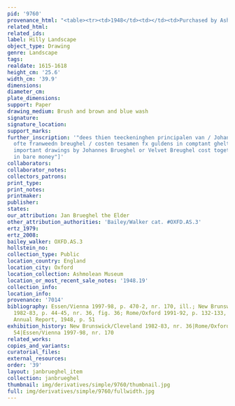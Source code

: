 ```yaml
---
pid: '9760'
provenance_html: "<table><tr><td>1948</td><td></td><td>Purchased by Ashmolean Museum</td></tr></table>"
related_html:
related_ids:
label: Hilly Landscape
object_type: Drawing
genre: Landscape
tags:
realdate: 1615-1618
height_cm: '25.6'
width_cm: '39.9'
dimensions:
diameter_cm:
plate_dimensions:
support: Paper
drawing_medium: Brush and brown and blue wash
signature:
signature_location:
support_marks:
further_inscription: '"dees thien teeckeninghen principalen van / Johannes brueghel
  ofte franweedn breughel / costen tesamen fx guldens in comptant ghelt" ["these ten
  important drawings by Johannes Brueghel or Velvet Breughel cost together ten guilders
  in bare money"]'
collaborators:
collaborator_notes:
collectors_patrons:
print_type:
print_notes:
printmaker:
publisher:
states:
our_attribution: Jan Brueghel the Elder
other_attribution_authorities: 'Bailey/Walker cat. #OXFD.AS.3'
ertz_1979:
ertz_2008:
bailey_walker: OXFD.AS.3
hollstein_no:
collection_type: Public
location_country: England
location_city: Oxford
location_collection: Ashmolean Museum
location_or_most_recent_sale_notes: '1948.19'
collection_info:
location_info:
provenance: '7014'
bibliography: Essen/Vienna 1997-98, p. 470-2, nr. 170, ill.; New Brunswick/Cleveland
  1982-83, p. 44-45, nr. 36, fig. 36; Rome/Oxford 1991-92, p. 132-133, nr. 54, ill.;
  Annual Report, 1948, p. 51
exhibition_history: New Brunswick/Cleveland 1982-83, nr. 36|Rome/Oxford 1991-92, nr.
  54|Essen/Vienna 1997-98, nr. 170
related_works:
copies_and_variants:
curatorial_files:
external_resources:
order: '39'
layout: janbrueghel_item
collection: janbrueghel
thumbnail: img/derivatives/simple/9760/thumbnail.jpg
full: img/derivatives/simple/9760/fullwidth.jpg
---
```

